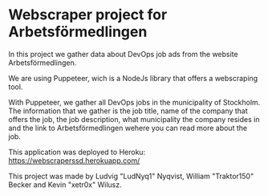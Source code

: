 # Webscraper project for Arbetsförmedlingen
In this project we gather data about DevOps job ads from the website Arbetsförmedlingen.

We are using Puppeteer, wich is a NodeJs library that offers a webscraping tool.

With Puppeteer, we gather all DevOps jobs in the municipality of Stockholm.
The information that we gather is the job title, name of the company that offers the job, the job description, 
what municipality the company resides in and the link to Arbetsförmedlingen wehere you can read more about the job.

This application was deployed to Heroku: https://webscraperssd.herokuapp.com/

This project was made by Ludvig "LudNyq1" Nyqvist, William "Traktor150" Becker and Kevin "xetr0x" Wilusz.
